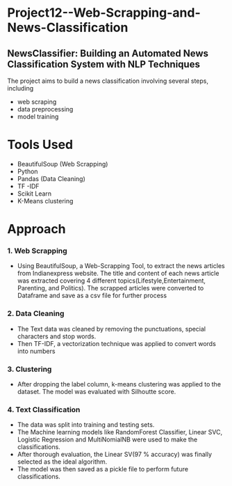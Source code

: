 # Project12--Web-Scrapping-and-News-Classification
## NewsClassifier: Building an Automated News Classification System with NLP Techniques
The project aims to build a news classification involving several steps, including 
* web scraping 
* data preprocessing 
* model training

# Tools Used
* BeautifulSoup (Web Scrapping)
* Python
* Pandas (Data Cleaning)
* TF -IDF
* Scikit Learn
* K-Means clustering
# Approach
### 1. Web Scrapping
 * Using BeautifulSoup, a Web-Scrapping Tool, to extract the news articles from Indianexpress website. The title and content of each news article was extracted covering 4 different topics(Lifestyle,Entertainment, Parenting, and Politics). The scrapped articles were converted to Dataframe and save as a csv file for further process
### 2. Data Cleaning
 * The Text data was cleaned by removing the punctuations, special characters and stop words.
 * Then TF-IDF, a vectorization technique was applied to convert words into numbers
### 3. Clustering
 * After dropping the label column, k-means clustering was applied to the dataset. The model was evaluated with Silhoutte score.
### 4. Text Classification
* The data was split into training and testing sets.
* The Machine learning models like RandomForest Classifier, Linear SVC, Logistic Regression and MultiNomialNB were used to make the classifications. 
* After thorough evaluation, the Linear SV(97 % accuracy) was finally selected as the ideal algorithm.
* The model was then saved as a pickle file to perform future classifications.
   
 
   
